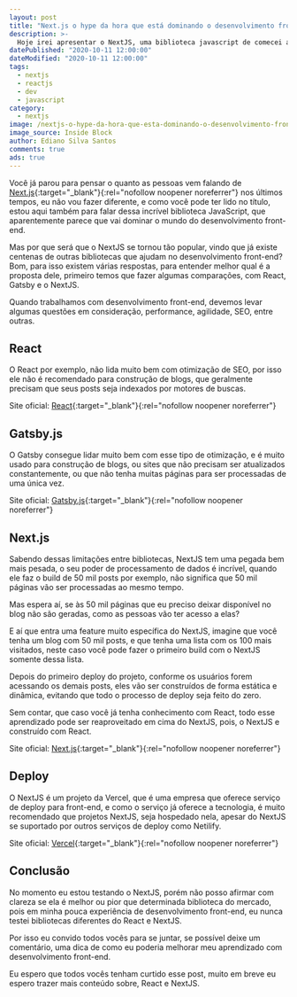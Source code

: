 ```yaml
---
layout: post
title: "Next.js o hype da hora que está dominando o desenvolvimento front-end"
description: >-
  Hoje irei apresentar o NextJS, uma biblioteca javascript de comecei a estudar em paralelo com React.
datePublished: "2020-10-11 12:00:00"
dateModified: "2020-10-11 12:00:00"
tags:
  - nextjs
  - reactjs
  - dev
  - javascript
category:
  - nextjs
image: /nextjs-o-hype-da-hora-que-esta-dominando-o-desenvolvimento-front-end.png
image_source: Inside Block
author: Ediano Silva Santos
comments: true
ads: true
---
```


Você já parou para pensar o quanto as pessoas vem falando de [Next.js](https://nextjs.org){:target="_blank"}{:rel="nofollow noopener noreferrer"} nos últimos tempos, eu não vou fazer diferente, e como você pode ter lido no título, estou aqui também para falar dessa incrível biblioteca JavaScript, que aparentemente parece que vai dominar o mundo do desenvolvimento front-end.

Mas por que será que o NextJS se tornou tão popular, vindo que já existe centenas de outras bibliotecas que ajudam no desenvolvimento front-end? Bom, para isso existem várias respostas, para entender melhor qual é a proposta dele, primeiro temos que fazer algumas comparações, com React, Gatsby e o NextJS.

Quando trabalhamos com desenvolvimento front-end, devemos levar algumas questões em consideração, performance, agilidade, SEO, entre outras.

## React

O React por exemplo, não lida muito bem com otimização de SEO, por isso ele não é recomendado para construção de blogs, que geralmente precisam que seus posts seja indexados por motores de buscas.

Site oficial: [React](https://reactjs.org){:target="_blank"}{:rel="nofollow noopener noreferrer"}

## Gatsby.js

O Gatsby consegue lidar muito bem com esse tipo de otimização, e é muito usado para construção de blogs, ou sites que não precisam ser atualizados constantemente, ou que não tenha muitas páginas para ser processadas de uma única vez.

Site oficial: [Gatsby.js](https://www.gatsbyjs.com){:target="_blank"}{:rel="nofollow noopener noreferrer"}

## Next.js

Sabendo dessas limitações entre bibliotecas, NextJS tem uma pegada bem mais pesada, o seu poder de processamento de dados é incrível, quando ele faz o build de 50 mil posts por exemplo, não significa que 50 mil páginas vão ser processadas ao mesmo tempo.

Mas espera aí, se às 50 mil páginas que eu preciso deixar disponível no blog não são geradas, como as pessoas vão ter acesso a elas?

E aí que entra uma feature muito específica do NextJS, imagine que você tenha um blog com 50 mil posts, e que tenha uma lista com os 100 mais visitados, neste caso você pode fazer o primeiro build com o NextJS somente dessa lista.

Depois do primeiro deploy do projeto, conforme os usuários forem acessando os demais posts, eles vão ser construídos de forma estática e dinâmica, evitando que todo o processo de deploy seja feito do zero.

Sem contar, que caso você já tenha conhecimento com React, todo esse aprendizado pode ser reaproveitado em cima do NextJS, pois, o NextJS e construído com React.

Site oficial: [Next.js](https://nextjs.org){:target="_blank"}{:rel="nofollow noopener noreferrer"}

## Deploy

O NextJS é um projeto da Vercel, que é uma empresa que oferece serviço de deploy para front-end, e como o serviço já oferece a tecnologia, é muito recomendado que projetos NextJS, seja hospedado nela, apesar do NextJS se suportado por outros serviços de deploy como Netilify.

Site oficial: [Vercel](https://vercel.com){:target="_blank"}{:rel="nofollow noopener noreferrer"}

## Conclusão

No momento eu estou testando o NextJS, porém não posso afirmar com clareza se ela é melhor ou pior que determinada biblioteca do mercado, pois em minha pouca experiência de desenvolvimento front-end, eu nunca testei bibliotecas diferentes do React e NextJS.

Por isso eu convido todos vocês para se juntar, se possível deixe um comentário, uma dica de como eu poderia melhorar meu aprendizado com desenvolvimento front-end.

Eu espero que todos vocês tenham curtido esse post, muito em breve eu espero trazer mais conteúdo sobre, React e NextJS.
